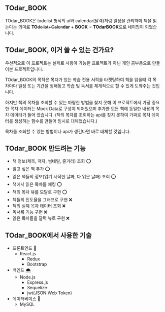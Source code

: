 ## TOdar_BOOK

TOdar_BOOK은 todolist 형식의 ui와 calendar(달력)처럼 일정을 관리하며 책을 읽는다는 의미로 **TO**<del>dolist</del>+<del>Calen</del>**dar** + **BOOK** = **TOdarBOOK**으로 네이밍이 되었습니다.

## TOdar_BOOK, 이거 쓸 수 있는 건가요?

우선적으로 이 프로젝트는 실제로 사용이 가능한 프로젝트가 아닌 개인 공부용으로 만들어본 프로젝트입니다.

TOdar_BOOK의 목적은 목차가 있는 학습 전용 서적을 타켓팅하여 책을 읽을때 각 목차마다 일정 또는 기간을 정해놓고 학습 및 독서를 체계적으로 할 수 있게 도와주는 것입니다.

하지만 책의 목차를 조회할 수 있는 마땅한 방법을 찾지 못해 이 프로젝트에서 가장 중요한 목차 데이터는 Mock Data로 구성이 되어있으며 추가한 모든 책에 동일한 내용의 목차 데이터가 들어 있습니다.
(책의 목차를 조회하는 api를 찾지 못하여 가짜로 목차 데이터를 생성하는 함수를 만들어 임시로 대체했습니다.)

목차를 조회할 수 있는 방법이나 api가 생긴다면 바로 대체할 것입니다.

## TOdar_BOOK 만드려는 기능

- 책 정보(제목, 저자, 썸네일, 줄거리) 조회 ⭕️
- 읽고 싶은 책 추가 ⭕️
- 읽은 책들의 정보(읽기 시작한 날짜, 다 읽은 날짜) 조회 ⭕️
- 책에서 읽은 목차들 체킹 ⭕️
- 책의 목차 뷰를 모달로 구현 ⭕️
- 책들의 진도율을 그래프로 구현 ❌
- 책의 실제 목차 데이터 조회 ❌
- 독서록 기능 구현 ❌
- 읽은 목차들을 달력 뷰로 구현 ❌

## TOdar_BOOK에서 사용한 기술

- 프론트엔드 🌈
  - React.js
    - Redux
    - Bootstrap
- 백엔드 🌨
  - Node.js
    - Express.js
    - Sequelize
    - jwt(JSON Web Token)
- 데이터베이스 📂
  - MySQL

